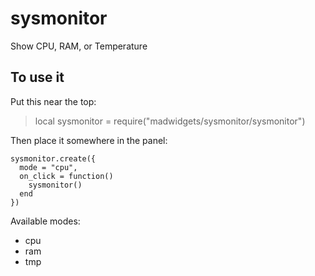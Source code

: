 # sysmonitor

Show CPU, RAM, or Temperature

## To use it

Put this near the top:
>local sysmonitor = require("madwidgets/sysmonitor/sysmonitor")

Then place it somewhere in the panel:

```
sysmonitor.create({
  mode = "cpu",
  on_click = function()
    sysmonitor()
  end
})
```

Available modes:

- cpu
- ram
- tmp